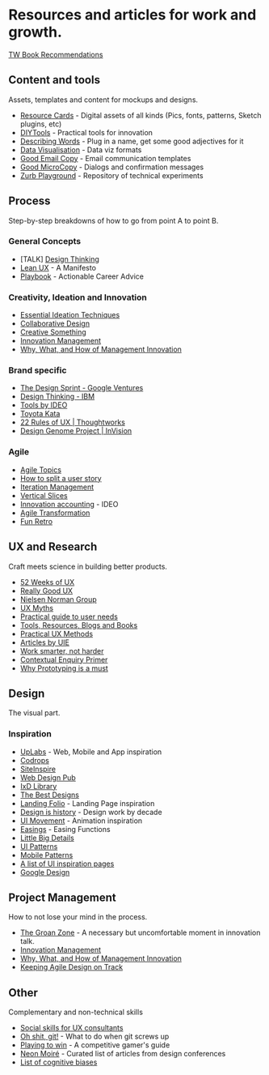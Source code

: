 # Resources and articles for work and growth.

[TW Book Recommendations](https://sites.google.com/thoughtworks.com/skills-practices-hub/self-improvement/books-reading)

## Content and tools
Assets, templates and content for mockups and designs.

- [Resource Cards](https://resourcecards.com/) - Digital assets of all kinds (Pics, fonts, patterns, Sketch plugins, etc)
- [DIYTools](http://diytoolkit.org/tools/) - Practical tools for innovation
- [Describing Words](http://describingwords.io) - Plug in a name, get some good adjectives for it
- [Data Visualisation](http://datavizproject.com/) - Data viz formats
- [Good Email Copy](http://www.goodemailcopy.com/) - Email communication templates
- [Good MicroCopy](http://goodmicrocopy.com/) - Dialogs and confirmation messages
- [Zurb Playground](https://zurb.com/playground) - Repository of technical experiments

## Process
Step-by-step breakdowns of how to go from point A to point B.

### General Concepts
- [TALK] [Design Thinking](http://azulseven.com/journal_entries/design-thinking-and-agile-development-integration/)
- [Lean UX](https://www.smashingmagazine.com/2014/01/lean-ux-manifesto-principle-driven-design/) - A Manifesto
- [Playbook](https://askplaybook.com/) - Actionable Career Advice

### Creativity, Ideation and Innovation
- [Essential Ideation Techniques](https://www.interaction-design.org/literature/article/introduction-to-the-essential-ideation-techniques-which-are-the-heart-of-design-thinking)
- [Collaborative Design](https://blog.marvelapp.com/designers-developers-collaborative-design-process-innovation/)
- [Creative Something](http://creativesomething.net/)
- [Innovation Management](https://en.wikipedia.org/wiki/Innovation_management)
- [Why, What, and How of Management Innovation](https://hbr.org/2006/02/the-why-what-and-how-of-management-innovation)

### Brand specific
- [The Design Sprint - Google Ventures](http://www.gv.com/sprint/)
- [Design Thinking - IBM](https://www.ibm.com/design/thinking/)
- [Tools by IDEO](https://www.ideo.com/tools)
- [Toyota Kata](http://theleanthinker.com/tag/toyota-kata/)
- [22 Rules of UX | Thoughtworks](https://www.thoughtworks.com/insights/blog/22-rules-ux)
- [Design Genome Project | InVision](https://www.invisionapp.com/enterprise/design-genome)

### Agile
- [Agile Topics](https://www.mountaingoatsoftware.com/agile)
- [How to split a user story](http://agileforall.com/resources/how-to-split-a-user-story/)
- [Iteration Management](http://www.scaledagileframework.com/iteration-planning/)
- [Vertical Slices](http://agileforall.com/vertical-slices-and-scale/)
- [Innovation accounting](https://www.ideou.com/blogs/inspiration/innovation-accounting-what-it-is-and-how-to-get-started) - IDEO
- [Agile Transformation](https://www.solutionsiq.com/resource/blog-post/leading-agile-change-proven-change-models-for-agile-transformation/)
- [Fun Retro](https://funretro.github.io/distributed/)

## UX and Research
Craft meets science in building better products.

- [52 Weeks of UX](http://52weeksofux.com/)
- [Really Good UX](https://www.reallygoodux.io/)
- [Nielsen Norman Group](https://www.nngroup.com/)
- [UX Myths](http://uxmyths.com/)
- [Practical guide to user needs](https://medium.com/on-products/a-practical-guide-to-user-needs-89a1e0c03f95)
- [Tools, Resources, Blogs and Books](http://www.mockplus.com/blog/post/the-best-uxui-designer-tools-resources-blogs-books-collection/)
- [Practical UX Methods](http://practicaluxmethods.com/)
- [Articles by UIE](https://articles.uie.com/)
- [Work smarter, not harder](https://blog.bufferapp.com/5-ways-to-get-more-done-by-working-smarter-not-harder)
- [Contextual Enquiry Primer](https://www.sitepoint.com/contextual-enquiry-primer/)
- [Why Prototyping is a must](https://medium.com/designing-atlassian/why-prototyping-is-a-must-for-designers-5ef98dfb3bdc)

## Design
The visual part.

### Inspiration
- [UpLabs](http://www.uplabs.com/) - Web, Mobile and App inspiration
- [Codrops](http://tympanus.net/codrops/)
- [SiteInspire](https://www.siteinspire.com/)
- [Web Design Pub](http://webdesign.pub/)
- [IxD Library](http://theixdlibrary.com/)
- [The Best Designs](https://www.thebestdesigns.com/)
- [Landing Folio](https://www.landingfolio.com/) - Landing Page inspiration
- [Design is history](http://www.designishistory.com/) - Design work by decade
- [UI Movement](https://uimovement.com/) - Animation inspiration
- [Easings](http://easings.net/) - Easing Functions
- [Little Big Details](http://littlebigdetails.com/)
- [UI Patterns](http://ui-patterns.com/)
- [Mobile Patterns](http://www.mobile-patterns.com/)
- [A list of UI inspiration pages](https://uxdesign.cc/ui-inspiration-b019453058d7)
- [Google Design](https://design.google/)

## Project Management
How to not lose your mind in the process.

- [The Groan Zone](http://www.innovationmanagement.se/2013/01/29/ever-heard-of-the-groan-zone/) - A necessary but uncomfortable moment in innovation talk.
- [Innovation Management](https://en.wikipedia.org/wiki/Innovation_management)
- [Why, What, and How of Management Innovation](https://hbr.org/2006/02/the-why-what-and-how-of-management-innovation)
- [Keeping Agile Design on Track](https://medium.com/northern-dynamics/keeping-agile-design-on-track-a1db0dc0ed87)

## Other
Complementary and non-technical skills

- [Social skills for UX consultants](http://uxpamagazine.org/social_skills_ux_consulatants/)
- [Oh shit, git!](http://ohshitgit.com/) - What to do when git screws up
- [Playing to win](http://www.sirlin.net/ptw/) - A competitive gamer's guide
- [Neon Moiré](https://www.neonmoire.com/event) - Curated list of articles from design conferences
- [List of cognitive biases](https://en.wikipedia.org/wiki/List_of_cognitive_biases)
